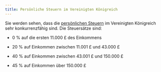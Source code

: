 ```yaml
---
title: Persönliche Steuern im Vereinigten Königreich
---
```


Sie werden sehen, dass die [persönlichen Steuern](https://www.gov.uk/topic/personal-tax) im Vereinigten Königreich sehr 
konkurrenzfähig sind. Die Steuersätze sind:

-  0 % auf die ersten 11.000 £ des Einkommens

-  20 % auf Einkommen zwischen 11.001 £ und 43.000 £

- 40 % auf Einkommen zwischen 43.001 £ und 150.000 £

-  45 % auf Einkommen über 150.000 £
